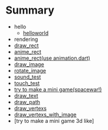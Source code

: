 # Summary
* hello
  * [helloworld](hello/doc/README.md)
* rendering
* [draw_rect](draw_rect/doc/README.md)
* [anime_rect](anime_rect/doc/README.md)
* [anime_rect(use animation.dart)](anime_rect_1/doc/README.md)
* [draw_image](draw_image/doc/README.md)
* [rotate_image](rotate_image/doc/README.md)
* [sound_test](sound_test/doc/README.md)
* [touch_test](touch_event/doc/README.md)
* [try to make a mini game(spacewar!)](spacewar/doc/README.md)
* [draw_text](draw_text/doc/README.md)
* [draw_path](draw_path/doc/README.md)
* [draw_vertexs](draw_vertices/doc/README.md)
* [draw_vertexs_with_image](draw_vertices_1/doc/README.md)
* [try to make a mini game 3d like]






